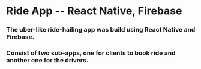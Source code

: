 # Ride App -- React Native, Firebase

### The uber-like ride-hailing app was build using React Native and Firebase.
### Consist of two sub-apps, one for clients to book ride and another one for the drivers.
